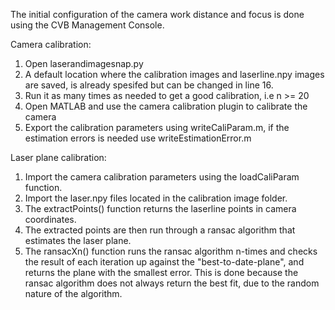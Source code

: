 The initial configuration of the camera work distance and focus is done using the CVB Management Console.

Camera calibration:
1. Open laserandimagesnap.py 
2. A default location where the calibration images and laserline.npy images are saved, is already spesifed but can be changed in line 16.
3. Run it as many times as needed to get a good calibration, i.e n >= 20
4. Open MATLAB and use the camera calibration plugin to calibrate the camera 
5. Export the calibration parameters using writeCaliParam.m, if the estimation errors is needed use writeEstimationError.m

Laser plane calibration:
1. Import the camera calibration parameters using the loadCaliParam function.
2. Import the laser.npy files located in the calibration image folder.
3. The extractPoints() function returns the laserline points in camera coordinates.
4. The extracted points are then run through a ransac algorithm that estimates the laser plane. 
5. The ransacXn() function runs the ransac algorithm n-times and checks the result of each iteration up against the "best-to-date-plane", and returns the plane with the smallest error. This is done because the ransac algorithm does not always return the best fit, due to the random nature of the algorithm.









